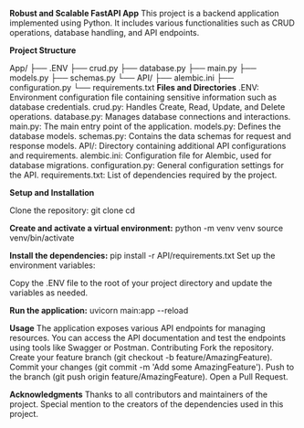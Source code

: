 **Robust and Scalable FastAPI App**
This project is a backend application implemented using Python. It includes various functionalities such as CRUD operations, database handling, and API endpoints.

**Project Structure**

App/
├── .ENV
├── crud.py
├── database.py
├── main.py
├── models.py
├── schemas.py
└── API/
    ├── alembic.ini
    ├── configuration.py
    └── requirements.txt
**Files and Directories**
.ENV: Environment configuration file containing sensitive information such as database credentials.
crud.py: Handles Create, Read, Update, and Delete operations.
database.py: Manages database connections and interactions.
main.py: The main entry point of the application.
models.py: Defines the database models.
schemas.py: Contains the data schemas for request and response models.
API/: Directory containing additional API configurations and requirements.
alembic.ini: Configuration file for Alembic, used for database migrations.
configuration.py: General configuration settings for the API.
requirements.txt: List of dependencies required by the project.

**Setup and Installation**

Clone the repository:
git clone <repository-url>
cd <repository-directory>

**Create and activate a virtual environment:**
python -m venv venv
source venv/bin/activate  

**Install the dependencies:**
pip install -r API/requirements.txt
Set up the environment variables:

Copy the .ENV file to the root of your project directory and update the variables as needed.

**Run the application:**
uvicorn main:app --reload

**Usage**
The application exposes various API endpoints for managing resources. You can access the API documentation and test the endpoints using tools like Swagger or Postman.
Contributing
Fork the repository.
Create your feature branch (git checkout -b feature/AmazingFeature).
Commit your changes (git commit -m 'Add some AmazingFeature').
Push to the branch (git push origin feature/AmazingFeature).
Open a Pull Request.

**Acknowledgments**
Thanks to all contributors and maintainers of the project.
Special mention to the creators of the dependencies used in this project.
